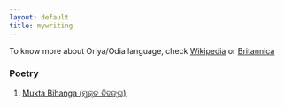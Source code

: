 ```yaml
---
layout: default
title: mywriting
---
```

To know more about Oriya/Odia language, check [Wikipedia](https://en.wikipedia.org/wiki/Odia_language) or [Britannica](https://www.britannica.com/topic/Oriya-language)

### Poetry
1. [Mukta Bihanga (ମୁକ୍ତ ବିହଙ୍ଗ)](https://github.com/Debasishray19/debasishray19.github.io/blob/master/assets/mukta-bihanga.JPG)



